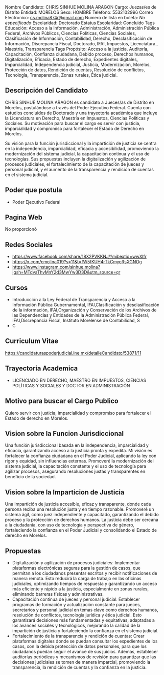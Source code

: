 Nombre Candidato: CHRIS SINHUE MOLINA ARAGON
Cargo: Juezas/es de Distrito
Entidad: MORELOS
Sexo: HOMBRE
Telefono: 5532102996
Correo Electronico: cs.molina874r@gmail.com
Numero de lista en boleta: *No especificado*
Escolaridad: Doctorado
Estatus Escolaridad: Concluido
Tags Educación: Acceso a la Información, Administración, Administración Pública Federal, Archivos Públicos, Ciencias Políticas, Ciencias Sociales, Clasificación de Información, Contabilidad, Derecho, Desclasificación de Información, Discrepancia Fiscal, Doctorado, IFAI, Impuestos, Licenciatura., Maestría, Transparencia
Tags Propósito: Acceso a la justicia, Auditoría, Capacitación, Confianza ciudadana, Debido proceso, Derechos humanos, Digitalización, Eficacia, Estado de derecho, Expedientes digitales, Imparcialidad, Independencia judicial, Justicia, Modernización, Morelos, Protección de datos, Rendición de cuentas, Resolución de conflictos, Tecnología, Transparencia, Zonas rurales, Ética judicial.


## Descripción del Candidato 

CHRIS SINHUE MOLINA ARAGON es candidato a Jueces/as de Distrito en Morelos, postulándose a través del Poder Ejecutivo Federal. Cuenta con estudios concluidos de Doctorado y una trayectoria académica que incluye la Licenciatura en Derecho, Maestría en Impuestos, Ciencias Políticas y Sociales.  Su motivación para buscar el cargo es servir con justicia, imparcialidad y compromiso para fortalecer el Estado de Derecho en Morelos.

Su visión para la función jurisdiccional y la impartición de justicia se centra en la independencia, imparcialidad, eficacia y accesibilidad, promoviendo la modernización del sistema judicial, la capacitación continua y el uso de tecnologías. Sus propuestas incluyen la digitalización y agilización de procesos judiciales, el fortalecimiento de la capacitación de jueces y personal judicial, y el aumento de la transparencia y rendición de cuentas en el sistema judicial.


## Poder que postula

- Poder Ejecutivo Federal


## Pagina Web

No proporcionó


## Redes Sociales

- https://www.facebook.com/share/18X2PVKKNJ/?mibextid=wwXIfr
- https://x.com/cmolina019?s=11&t=fW5fKUH4rTkCmyoRsXGNOg
- https://www.instagram.com/sinhue.molina?igsh=MTdvaThvMnY2d3MwYw3D3D&utm_source=qr


## Cursos

- Introducción a la Ley Federal de Transparencia y Acceso a la Información Pública Gubernamental, IFAI,Clasificación y desclasificación de la información, IFAI,Organización y Conservación de los Archivos de las Dependencias y Entidades de la Administración Pública Federal, IFAI,Discrepancia Fiscal, Instituto Morelense de Contabilidad, S
- C


## Curriculum Vitae

https://candidaturaspoderjudicial.ine.mx/detalleCandidato/53871/11


## Trayectoria Academica

- LICENCIADO EN DERECHO, MAESTRO EN IMPUESTOS, CIENCIAS POLÍTICAS Y SOCIALES Y DOCTOR EN ADMINISTRACIÓN


## Motivo para buscar el Cargo Publico

Quiero servir con justicia, imparcialidad y compromiso para fortalecer el Estado de derecho en Morelos.


## Vision sobre la Funcion Jurisdiccional

Una función jurisdiccional basada en la independencia, imparcialidad y eficacia, garantizando acceso a la justicia pronta y expedita. Mi visión es fortalecer la confianza ciudadana en el Poder Judicial, aplicando la ley con rigor y equidad, sin influencias externas. Promoveré la modernización del sistema judicial, la capacitación constante y el uso de tecnología para agilizar procesos, asegurando resoluciones justas y transparentes en beneficio de la sociedad.


## Vision sobre la Imparticion de Justicia

Una impartición de justicia accesible, eficaz y transparente, donde cada persona reciba una resolución justa y en tiempo razonable. Promoveré un sistema ágil, como juez independiente y capacitado, garantizando el debido proceso y la protección de derechos humanos. La justicia debe ser cercana a la ciudadanía, con uso de tecnología y perspectiva de género, fortaleciendo la confianza en el Poder Judicial y consolidando el Estado de derecho en Morelos.


## Propuestas

- Digitalización y agilización de procesos judiciales: Implementar plataformas electrónicas seguras para la gestión de casos, que permitan a los ciudadanos presentar escritos y recibir notificaciones de manera remota. Esto reducirá la carga de trabajo en las oficinas judiciales, optimizando tiempos de respuesta y garantizando un acceso más eficiente y rápido a la justicia, especialmente en zonas rurales, eliminando barreras físicas y administrativas.
- Capacitación continua de jueces y personal judicial: Establecer programas de formación y actualización constante para jueces, secretarios y personal judicial en temas clave como derechos humanos, resolución de conflictos, tecnología jurídica y ética judicial. Esto garantizará decisiones más fundamentadas y equitativas, adaptadas a los avances sociales y tecnológicos, mejorando la calidad de la impartición de justicia y fortaleciendo la confianza en el sistema judicial.
- Fortalecimiento de la transparencia y rendición de cuentas: Crear plataformas digitales donde se puedan consultar los expedientes de los casos, con la debida protección de datos personales, para que los ciudadanos puedan seguir el avance de sus juicios. Además, establecer auditorías periódicas y mecanismos de revisión para garantizar que las decisiones judiciales se tomen de manera imparcial, promoviendo la transparencia, la rendición de cuentas y la confianza en la justicia.

